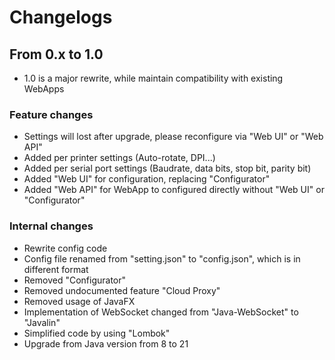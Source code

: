 # Changelogs

## From 0.x to 1.0

- 1.0 is a major rewrite, while maintain compatibility with existing WebApps

### Feature changes
- Settings will lost after upgrade, please reconfigure via "Web UI" or "Web API"
- Added per printer settings (Auto-rotate, DPI...)
- Added per serial port settings (Baudrate, data bits, stop bit, parity bit)
- Added "Web UI" for configuration, replacing "Configurator"
- Added "Web API" for WebApp to configured directly without "Web UI" or "Configurator"

### Internal changes
- Rewrite config code
- Config file renamed from "setting.json" to "config.json", which is in different format
- Removed "Configurator"
- Removed undocumented feature "Cloud Proxy"
- Removed usage of JavaFX
- Implementation of WebSocket changed from "Java-WebSocket" to "Javalin"
- Simplified code by using "Lombok"
- Upgrade from Java version from 8 to 21